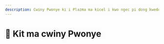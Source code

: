 ```yaml
---
description: Cwiny Pwonye ki i Plazma ma kicel i kwo ngec pi dong kwede.
---
```


# 📑 Kit ma cwiny Pwonye
